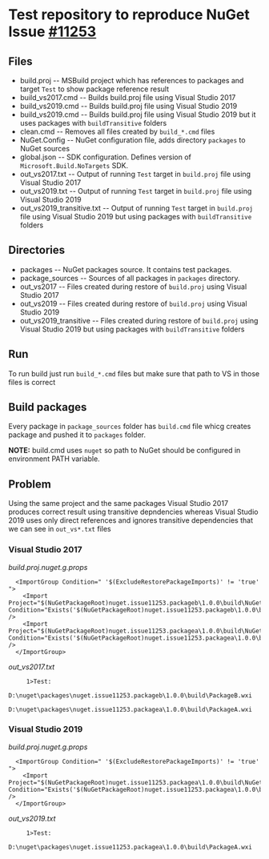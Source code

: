 # Test repository to reproduce NuGet Issue [#11253](https://github.com/NuGet/Home/issues/11253)

## Files

 * build.proj -- MSBuild project which has references to packages and target `Test` to show package reference result
 * build_vs2017.cmd -- Builds build.proj file using Visual Studio 2017
 * build_vs2019.cmd -- Builds build.proj file using Visual Studio 2019
 * build_vs2019.cmd -- Builds build.proj file using Visual Studio 2019 but it uses packages with `buildTransitive` folders
 * clean.cmd -- Removes all files created by `build_*.cmd` files
 * NuGet.Config -- NuGet configuration file, adds directory `packages` to NuGet sources
 * global.json -- SDK configuration. Defines version of `Microsoft.Build.NoTargets` SDK. 
 * out_vs2017.txt -- Output of running `Test` target in `build.proj` file using Visual Studio 2017
 * out_vs2019.txt -- Output of running `Test` target in `build.proj` file using Visual Studio 2019
 * out_vs2019_transitive.txt -- Output of running `Test` target in `build.proj` file using Visual Studio 2019 but using packages with `buildTransitive` folders


## Directories

 * packages -- NuGet packages source. It contains test packages.
 * package_sources -- Sources of all packages in `packages` directory.
 * out_vs2017 -- Files created during restore of `build.proj` using Visual Studio 2017
 * out_vs2019 -- Files created during restore of `build.proj` using Visual Studio 2019
 * out_vs2019_transitive -- Files created during restore of `build.proj` using Visual Studio 2019 but using packages with `buildTransitive` folders

## Run

To run build just run  `build_*.cmd` files but make sure that path to VS in those files is correct

## Build packages

Every package in `package_sources` folder has `build.cmd` file whicg creates package and pushed it to `packages` folder.

**NOTE:** build.cmd uses `nuget` so path to NuGet should be configured in environment PATH variable.

## Problem

Using the same project and the same packages Visual Studio 2017 produces correct result using transitive depndencies whereas Visual Studio 2019 uses only direct references and ignores transitive dependencies that we can see in `out_vs*.txt` files

### Visual Studio 2017

*build.proj.nuget.g.props*
```
  <ImportGroup Condition=" '$(ExcludeRestorePackageImports)' != 'true' ">
    <Import Project="$(NuGetPackageRoot)nuget.issue11253.packageb\1.0.0\build\NuGet.Issue11253.PackageB.props" Condition="Exists('$(NuGetPackageRoot)nuget.issue11253.packageb\1.0.0\build\NuGet.Issue11253.PackageB.props')" />
    <Import Project="$(NuGetPackageRoot)nuget.issue11253.packagea\1.0.0\build\NuGet.Issue11253.PackageA.props" Condition="Exists('$(NuGetPackageRoot)nuget.issue11253.packagea\1.0.0\build\NuGet.Issue11253.PackageA.props')" />
  </ImportGroup>
```

*out_vs2017.txt*
```
     1>Test:
         D:\nuget\packages\nuget.issue11253.packageb\1.0.0\build\PackageB.wxi
         D:\nuget\packages\nuget.issue11253.packagea\1.0.0\build\PackageA.wxi
```

### Visual Studio 2019

*build.proj.nuget.g.props*
```
  <ImportGroup Condition=" '$(ExcludeRestorePackageImports)' != 'true' ">
    <Import Project="$(NuGetPackageRoot)nuget.issue11253.packagea\1.0.0\build\NuGet.Issue11253.PackageA.props" Condition="Exists('$(NuGetPackageRoot)nuget.issue11253.packagea\1.0.0\build\NuGet.Issue11253.PackageA.props')" />
  </ImportGroup>
```

*out_vs2019.txt*
```
     1>Test:
         D:\nuget\packages\nuget.issue11253.packagea\1.0.0\build\PackageA.wxi
```